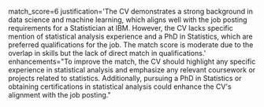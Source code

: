 match_score=6 justification='The CV demonstrates a strong background in data science and machine learning, which aligns well with the job posting requirements for a Statistician at IBM. However, the CV lacks specific mention of statistical analysis experience and a PhD in Statistics, which are preferred qualifications for the job. The match score is moderate due to the overlap in skills but the lack of direct match in qualifications.' enhancements="To improve the match, the CV should highlight any specific experience in statistical analysis and emphasize any relevant coursework or projects related to statistics. Additionally, pursuing a PhD in Statistics or obtaining certifications in statistical analysis could enhance the CV's alignment with the job posting."